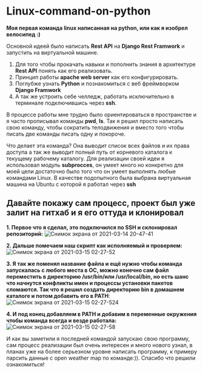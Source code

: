 # Linux-command-on-python
 **Моя первая команда linux написанная на python, или как я изобрел велосипед :)**

 Основной идеей было написать **Rest API** на **Django Rest Framwork** и запустить на виртуальной машине. 
1. Для того чтобы прокачать навыки и пополнить знания в архитектуре **Rest API** понять как его реализовать. 
2. Принцип работы **apache web server** как его конфигурировать. 
3. Поглубже узнать **Python** и познакомиться с веб фреймворком **Django Framwork** 
4. А так же устроить себе челледж, работать исключительно в терминале подключившись через **ssh**.

В процессе работы мне трудно было ориентироваться в пространстве и я часто прописывал команды **pwd**, **ls**. Так я решил просто написать свою команду, чтобы сократить телодвижения и вместо того чтобы писать две команды писать одну и покороче.

Что делает эта команда? Она выводит список всех файлов и их права доступа а так же выводит полный путь от корневого каталога к текущему рабочему каталогу.
Для реализации своей идеи я использовал модуль **subprocces**, он умеет много но конкретно для моей цели достаточно было того что он умеет выполнять любые командами Linux. В качестве подопытного была выбрана виртуальная машина на Ubuntu с которой я работал через **ssh**

## Давайте покажу сам процесс, проект был уже залит на гитхаб и я его оттуда и клонировал

**1. Первое что я сделал, это подключился по SSH и склонировал репозиторий:**
![Снимок экрана от 2021-03-14 20-47-41](https://user-images.githubusercontent.com/67442103/111090423-b79f3e80-8540-11eb-9386-e42885e42f09.png)

**2. Дальше помечаем наш скрипт как исполняемый и проверяем:**
![Снимок экрана от 2021-03-15 02-27-52](https://user-images.githubusercontent.com/67442103/111090715-bcb0bd80-8541-11eb-8ba3-14dae58d0ebb.png)

**3. Я так же поменял название файла и ещё нужно чтобы команда запускалась с любого места в ОС, можно конечно сам файл переместить в директорию /usr/bin/или /usr/local/bin, но есть шанс что начнутся конфликты имен и процессы установки пакетов сломаются. Так что я решил создать директорию bin  в домашнем каталоге и потом добавить его в PATH**:
![Снимок экрана от 2021-03-15 02-27-524](https://user-images.githubusercontent.com/67442103/111090927-66904a00-8542-11eb-87e9-df9ab8cd73f3.png)

**4. И под конец добавляем в PATH и добавим в переменные окружения чтобы команда всегда и везде работала:**
![Снимок экрана от 2021-03-15 02-27-58](https://user-images.githubusercontent.com/67442103/111090876-35177e80-8542-11eb-877e-a4437ba8c06e.png)

И как вы заметили я последней командой запускаю свою программу, сам процесс реализации был очень интересен и много нового узнал, в планах уже на более серьезном уровне написать программу, к примеру парсить данные с open weather map по команде:)). Спасибо что решили ознакомиться!
